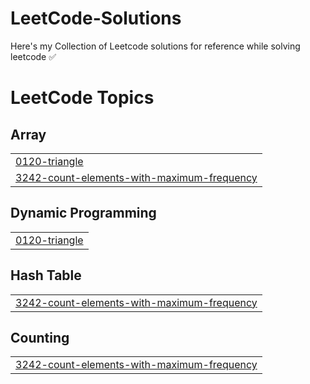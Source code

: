 # LeetCode-Solutions

Here's my Collection of Leetcode solutions for reference while solving leetcode ✅

<!---LeetCode Topics Start-->
# LeetCode Topics
## Array
|  |
| ------- |
| [0120-triangle](https://github.com/D-Arijit57/LeetCode-Solutions/tree/master/0120-triangle) |
| [3242-count-elements-with-maximum-frequency](https://github.com/D-Arijit57/LeetCode-Solutions/tree/master/3242-count-elements-with-maximum-frequency) |
## Dynamic Programming
|  |
| ------- |
| [0120-triangle](https://github.com/D-Arijit57/LeetCode-Solutions/tree/master/0120-triangle) |
## Hash Table
|  |
| ------- |
| [3242-count-elements-with-maximum-frequency](https://github.com/D-Arijit57/LeetCode-Solutions/tree/master/3242-count-elements-with-maximum-frequency) |
## Counting
|  |
| ------- |
| [3242-count-elements-with-maximum-frequency](https://github.com/D-Arijit57/LeetCode-Solutions/tree/master/3242-count-elements-with-maximum-frequency) |
<!---LeetCode Topics End-->